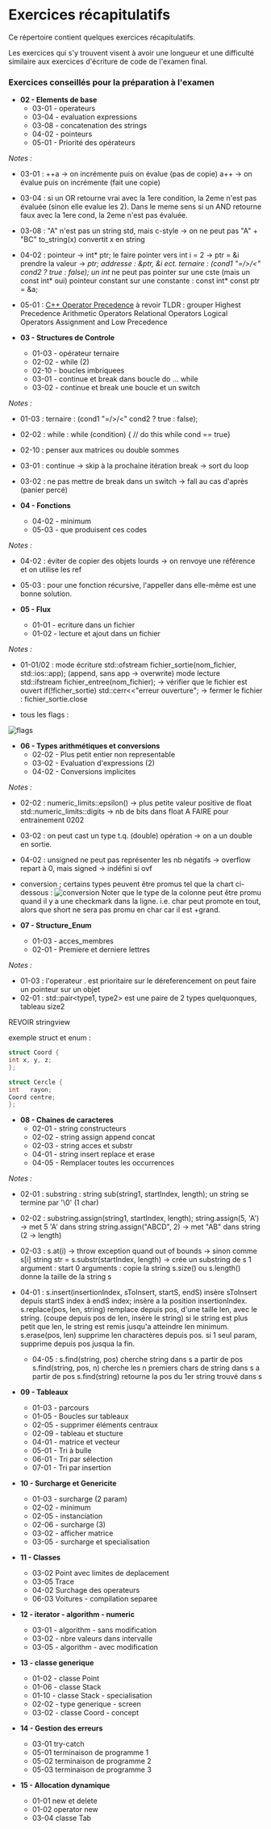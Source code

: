 # Exercices récapitulatifs

Ce répertoire contient quelques exercices récapitulatifs.<br>

Les exercices qui s'y trouvent visent à avoir une longueur et 
une difficulté similaire aux exercices d'écriture de code de 
l'examen final.

### Exercices conseillés pour la préparation à l'examen
- **02 - Elements de base**
    - 03-01 - operateurs
    - 03-04 - evaluation expressions
    - 03-08 - concatenation des strings
    - 04-02 - pointeurs
    - 05-01 - Priorité des opérateurs

*Notes :*
- 03-01 : ++a → on incrémente puis on évalue (pas de copie)
              a++ → on évalue puis on incrémente (fait une copie)
- 03-04 : si un OR retourne vrai avec la 1ere condition, la 2eme n'est pas
          évaluée (sinon elle evalue les 2).
          Dans le meme sens si un AND retourne faux avec la 1ere cond,
          la 2eme n'est pas évaluée.
- 03-08 : "A" n'est pas un string std, mais c-style → on ne peut pas "A" + "BC"
          to_string(x) convertit x en string
- 04-02 : pointeur → int* ptr;
          le faire pointer vers int i = 2 → ptr = &i
          prendre la valeur → *ptr;
          addresse : &ptr, &i ect.
          ternaire : (cond1 "=/>/<" cond2 ? true : false);
          un int* ne peut pas pointer sur une cste (mais un const int* oui)
          pointeur constant sur une constante : const int* const ptr = &a;
- 05-01 : [C++ Operator Precedence](https://en.cppreference.com/w/cpp/language/operator_precedence)
          à revoir
          TLDR : grouper
          Highest Precedence
          Arithmetic Operators
          Relational Operators
          Logical Operators
          Assignment and Low Precedence

- **03 - Structures de Controle**
    - 01-03 - opérateur ternaire
    - 02-02 - while (2)
    - 02-10 - boucles imbriquees
    - 03-01 - continue et break dans boucle do ... while
    - 03-02 - continue et break une boucle et un switch

*Notes :*
- 01-03 : ternaire : (cond1 "=/>/<" cond2 ? true : false);
- 02-02 : while : while (condition) { // do this while cond == true}
- 02-10 : penser aux matrices ou double sommes
- 03-01 : continue → skip à la prochaine itération
          break → sort du loop
- 03-02 : ne pas mettre de break dans un switch → fall au cas d'après (panier percé)

- **04 - Fonctions**
    - 04-02 - minimum
    - 05-03 - que produisent ces codes

*Notes :*
- 04-02 : éviter de copier des objets lourds → on renvoye une référence et on utilise les ref
- 05-03 : pour une fonction récursive, l'appeller dans elle-même est une bonne solution.

- **05 - Flux**
    - 01-01 - ecriture dans un fichier
    - 01-02 - lecture et ajout dans un fichier

*Notes :*
- 01-01/02 : mode écriture
          std::ofstream fichier_sortie(nom_fichier, std::ios::app); (append, sans app → overwrite)
          mode lecture
          std::ifstream fichier_entree(nom_fichier);
          → vérifier que le fichier est ouvert if(!ficher_sortie) std::cerr<<"erreur ouverture";
          → fermer le fichier : fichier_sortie.close

- tous les flags :

![flags](images/fileFlags.PNG)

- **06 - Types arithmétiques et conversions**
    - 02-02 - Plus petit entier non representable
    - 03-02 - Evaluation d'expressions (2)
    - 04-02 - Conversions implicites

*Notes :*
- 02-02 : numeric_limits<float>::epsilon() → plus petite valeur positive de float
            std::numeric_limits<float>::digits → nb de bits dans float
A FAIRE pour entrainement 0202
- 03-02 : on peut cast un type t.q. (double) opération → on a un double en sortie.
- 04-02 : unsigned ne peut pas représenter les nb négatifs → overflow repart à 0, mais signed → indéfini si ovf

- conversion ; certains types peuvent être promus tel que la chart ci-dessous :
![conversion](images/conversion.PNG)
Noter que le type de la colonne peut être promu quand il y a une checkmark dans la ligne.
i.e. char peut promote en tout, alors que short ne sera pas promu en char car il est +grand.

- **07 - Structure_Enum**
    - 01-03 - acces_membres
    - 02-01 - Premiere et derniere lettres

*Notes :*
- 01-03 : l'operateur . est prioritaire sur le déreferencement
            on peut faire un pointeur sur un objet
- 02-01 : std::pair<type1, type2> est une paire de 2 types quelquonques, tableau size2

REVOIR stringview

exemple struct et enum :
~~~cpp
struct Coord {
int x, y, z;
};

struct Cercle {
int   rayon;
Coord centre;
};
~~~

- **08 - Chaines de caracteres**
    - 02-01 - string constructeurs
    - 02-02 - string assign append concat
    - 02-03 - string acces et substr
    - 04-01 - string insert replace et erase
    - 04-05 - Remplacer toutes les occurrences

*Notes :*
- 02-01 : substring : string sub(string1, startIndex, length);
            un string se termine par '\0' (1 char)
- 02-02 : substring.assign(string1, startIndex, length);
          string.assign(5, 'A') → met 5 'A' dans string
          string.assign("ABCD", 2) → met "AB" dans string (2 → length)
- 02-03 : s.at(i) → throw exception quand out of bounds -> sinon comme s[i]
          string str = s.substr(startIndex, length)  → crée un substring de s
          1 argument : start
          0 arguments : copie la string
          s.size() ou s.length() donne la taille de la string s
- 04-01 : s.insert(insertionIndex, sToInsert, startS, endS)
          insère sToInsert depuis startS index à endS index; insère a la position insertionIndex.
          s.replace(pos, len, string)
          remplace depuis pos, d'une taille len, avec le string. (coupe depuis pos de len, insère le string)
          si le string est plus petit que len, le string est remis jusqu'a atteindre len minimum.
          s.erase(pos, len)
          supprime len charactères depuis pos. si 1 seul param, supprime depuis pos jusqua la fin.
  - 04-05 : s.find(string, pos) cherche string dans s a partir de pos
            s.find(string, pos, n) cherche les n premiers chars de string dans s a partir de pos
            s.find(string) retourne la pos du 1er string trouvé dans s

- **09 - Tableaux**
    - 01-03 - parcours
    - 01-05 - Boucles sur tableaux
    - 02-05 - supprimer éléments centraux
    - 02-09 - tableau et stucture
    - 04-01 - matrice et vecteur
    - 05-01 - Tri à bulle
    - 06-01 - Tri par sélection
    - 07-01 - Tri par insertion
- **10 - Surcharge et Genericite**
    - 01-03 - surcharge (2 param)
    - 02-02 - minimum
    - 02-05 - instanciation
    - 02-06 - surcharge (3)
    - 03-02 - afficher matrice
    - 03-05 - surcharge et specialisation
- **11 - Classes**
    - 03-02 Point avec limites de deplacement
    - 03-05 Trace
    - 04-02 Surchage des operateurs
    - 06-03 Voitures - compilation separee
- **12 - iterator - algorithm - numeric**
    - 03-01 - algorithm - sans modification
    - 03-02 - nbre valeurs dans intervalle
    - 03-05 - algorithm - avec modification
- **13 - classe generique**
    - 01-02 - classe Point
    - 01-06 - classe Stack
    - 01-10 - classe Stack - specialisation
    - 02-02 - type generique - screen
    - 03-02 - classe Coord - concept
- **14 - Gestion des erreurs**
    - 03-01 try-catch
    - 05-01 terminaison de programme 1
    - 05-02 terminaison de programme 2
    - 05-03 terminaison de programme 3
- **15 - Allocation dynamique**
    - 01-01 new et delete
    - 01-02 operator new
    - 03-04 classe Tab
    